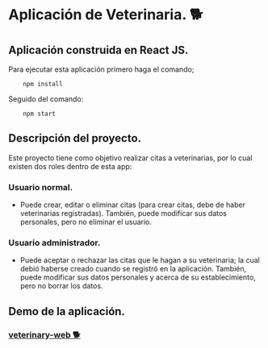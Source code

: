 # __Aplicación de Veterinaria.__ 🐕

## Aplicación construida en React JS.
Para ejecutar esta aplicación primero haga el comando;
```
    npm install
```
Seguido del comando:
```
    npm start
```

## Descripción del proyecto.
Este proyecto tiene como objetivo realizar citas a veterinarias, por lo cual existen dos roles dentro de esta app:

### __Usuario normal.__
* Puede crear, editar o eliminar citas (para crear citas, debe de haber veterinarias registradas). También, puede modificar sus datos personales, pero no eliminar el usuario. 

### __Usuario administrador.__
* Puede aceptar o rechazar las citas que le hagan a su veterinaria; la cual debió haberse creado cuando se registró en la aplicación. También, puede modificar sus datos personales y acerca de su establecimiento, pero no borrar los datos.

## Demo de la aplicación.
### [__veterinary-web__ 🐕‍](https://veterinary-web.netlify.app)


